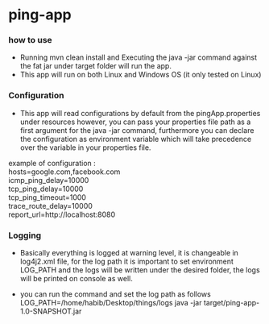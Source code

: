 # ping-app

### how to use

- Running mvn clean install and Executing the java -jar command against the fat jar under target folder will run the
  app.
- This app will run on both Linux and Windows OS (it only tested on Linux)
### Configuration

- This app will read configurations by default from the pingApp.properties under resources however,
  you can pass your properties file path as a first argument for the java -jar command, furthermore you
  can declare the configuration as environment variable which will take precedence over the variable in
  your properties file.

example of configuration :  
hosts=google.com,facebook.com  
icmp_ping_delay=10000  
tcp_ping_delay=10000  
tcp_ping_timeout=1000  
trace_route_delay=10000  
report_url=http://localhost:8080

### Logging

- Basically everything is logged at warning level, it is changeable in log4j2.xml file, for the
  log path it is important to set environment LOG_PATH and the logs will be written under the desired
  folder, the logs will be printed on console as well.

- you can run the command and set the log path as follows
  LOG_PATH=/home/habib/Desktop/things/logs java -jar target/ping-app-1.0-SNAPSHOT.jar   
